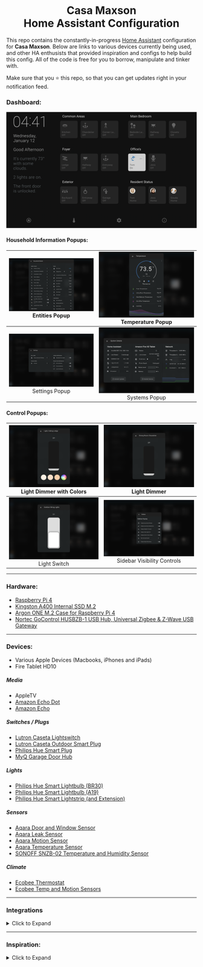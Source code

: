 
<h1 align="center">Casa Maxson
  <br>Home Assistant Configuration
</h1>

This repo contains the constantly-in-progress [Home Assistant](https://home-assistant.io/) configuration for **Casa Maxson**. Below are links to various devices currently being used, and other HA enthusists that provided inspiration and configs to help build this config. All of the code is free for you to borrow, manipulate and tinker with.

Make sure that you :star: this repo, so that you can get updates right in your notification feed.

### Dashboard:
![dashboard](https://raw.githubusercontent.com/thomasmaxson/Home-Assistant-Configuration/main/config/www/images/dashboard/lovelace-dashboard-1.png)


#### Household Information Popups:
| [![household](https://raw.githubusercontent.com/thomasmaxson/Home-Assistant-Configuration/main/config/www/images/dashboard/popup-details-household-1.png)](https://raw.githubusercontent.com/thomasmaxson/Home-Assistant-Configuration/main/config/www/images/dashboard/popup-details-household-1.png)<br>Entities Popup | [![temperature](https://raw.githubusercontent.com/thomasmaxson/Home-Assistant-Configuration/main/config/www/images/dashboard/popup-details-temperature.png)](https://raw.githubusercontent.com/thomasmaxson/Home-Assistant-Configuration/main/config/www/images/dashboard/popup-details-temperature.png)<br>Temperature Popup |
|:---:|:---:|
| [![settings](https://raw.githubusercontent.com/thomasmaxson/Home-Assistant-Configuration/main/config/www/images/dashboard/popup-details-settings-1.png)](https://raw.githubusercontent.com/thomasmaxson/Home-Assistant-Configuration/main/config/www/images/dashboard/popup-details-settings-1.png)<br>Settings Popup | [![systems](https://raw.githubusercontent.com/thomasmaxson/Home-Assistant-Configuration/main/config/www/images/dashboard/popup-details-system.png)](https://raw.githubusercontent.com/thomasmaxson/Home-Assistant-Configuration/main/config/www/images/dashboard/popup-details-system.png)<br>Systems Popup |


#### Control Popups:
| [![dimmer1](https://raw.githubusercontent.com/thomasmaxson/Home-Assistant-Configuration/main/config/www/images/dashboard/popup-light-dimmer-color.png)](https://raw.githubusercontent.com/thomasmaxson/Home-Assistant-Configuration/main/config/www/images/dashboard/popup-light-dimmer-color.png)<br>Light Dimmer with Colors | [![dimmer2](https://raw.githubusercontent.com/thomasmaxson/Home-Assistant-Configuration/main/config/www/images/dashboard/popup-light-dimmer.png)](https://raw.githubusercontent.com/thomasmaxson/Home-Assistant-Configuration/main/config/www/images/dashboard/popup-light-dimmer.png)<br>Light Dimmer |
|:---:|:---:|
| [![switch](https://raw.githubusercontent.com/thomasmaxson/Home-Assistant-Configuration/main/config/www/images/dashboard/popup-light-switch.png)](https://raw.githubusercontent.com/thomasmaxson/Home-Assistant-Configuration/main/config/www/images/dashboard/popup-light-switch.png)<br>Light Switch | [![sidebar](https://raw.githubusercontent.com/thomasmaxson/Home-Assistant-Configuration/main/config/www/images/dashboard/popup-sidebar-customizer-1.png)](https://raw.githubusercontent.com/thomasmaxson/Home-Assistant-Configuration/main/config/www/images/dashboard/popup-sidebar-customizer-1.png)<br>Sidebar Visibility Controls |

<hr>

### Hardware:
* [Raspberry Pi 4](https://www.amazon.com/dp/B0897XZDF2/)
* [Kingston A400 Internal SSD M.2](https://www.amazon.com/dp/B07P22RK1G/)
* [Argon ONE M.2 Case for Raspberry Pi 4](https://www.amazon.com/dp/B08MJ3CSW7/)
* [Nortec GoControl HUSBZB-1 USB Hub, Universal Zigbee & Z-Wave USB Gateway](https://www.amazon.com/dp/B01GJ826F8/)

<hr>

### Devices:
* Various Apple Devices (Macbooks, iPhones and iPads)
* Fire Tablet HD10

##### Media
* AppleTV
* [Amazon Echo Dot](https://www.amazon.com/gp/product/B07FZ8S74R/)
* [Amazon Echo](https://www.amazon.com/gp/product/B084J4KNDS/)

##### Switches / Plugs
* [Lutron Caseta Lightswitch](https://www.amazon.com/gp/product/B07SJJBTYY/)
* [Lutron Caseta Outdoor Smart Plug](https://www.amazon.com/gp/product/B08YPFFM58/)
* [Philips Hue Smart Plug](https://www.amazon.com/gp/product/B07XD578LD/)
* [MyQ Garage Door Hub](https://www.amazon.com/gp/product/B075RQVSY7/)

##### Lights
* [Philips Hue Smart Lightbulb (BR30)](https://www.amazon.com/gp/product/B07QZHMM57/)
* [Philips Hue Smart Lightbulb (A19)](https://www.amazon.com/gp/product/B01M9AU8MB/)
* [Philips Hue Smart Lightstrip (and Extension)](https://www.amazon.com/gp/product/B08CKJWSFS/)

##### Sensors
* [Aqara Door and Window Sensor](https://www.amazon.com/gp/product/B07D37VDM3/)
* [Aqara Leak Sensor](https://www.amazon.com/gp/product/B07D39MSZS/)
* [Aqara Motion Sensor](https://www.amazon.com/gp/product/B07D1CRRVF/)
* [Aqara Temperature Sensor](https://www.amazon.com/gp/product/B07D37FKGY/)
* [SONOFF SNZB-02 Temperature and Humidity Sensor](https://www.amazon.com/gp/product/B08BCJNDYQ/)

##### Climate
* [Ecobee Thermostat](https://www.amazon.com/gp/product/B07NQT85FC/)
* [Ecobee Temp and Motion Sensors](https://www.amazon.com/gp/product/B07NQVWRR3/)

<hr>

### Integrations

<details>
<summary>Click to Expand</summary>

* Node RED | Router, controller, switch and access point |
* [Alexa Media Player](https://github.com/custom-components/alexa_media_player/wiki)
* [Apple TV](https://www.home-assistant.io/integrations/apple_tv)
* [August](https://www.home-assistant.io/integrations/august)
* [Browser Mod](https://github.com/thomasloven/hass-browser_mod/blob/master/README.md)
* [Ecobee](https://www.home-assistant.io/integrations/ecobee)
* [Fully Kiosk](https://github.com/cgarwood/homeassistant-fullykiosk)
* [HACS](https://hacs.xyz/docs/configuration/start)
* [Philips Hue](https://www.home-assistant.io/integrations/hue)
* [Home Assistant iOS](https://www.home-assistant.io/integrations/ios)
* [Lutron Caséta](https://www.home-assistant.io/integrations/lutron_caseta)
* [MyQ](https://www.home-assistant.io/integrations/myq)
* [Rachio](https://www.home-assistant.io/integrations/rachio)
* [Ring](https://www.home-assistant.io/integrations/ring)
* [Zigbee Home Automation](https://www.home-assistant.io/integrations/zha)  

</details>

<hr>

### Inspiration:

<details>
<summary>Click to Expand</summary>

Below are a few of my most used resources. If you like what you see here, please check them out as well!

* [Matt8707 (Mattias Persson)](https://github.com/matt8707/hass-config)
* [Slacker Labs (Jeffery Stone)](https://github.com/thejeffreystone/home-assistant-configuration/)

</details>